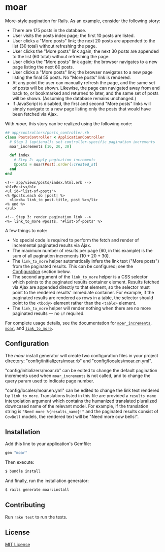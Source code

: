 # moar

More-style pagination for Rails.  As an example, consider the following
story:

* There are 175 posts in the database.
* User visits the posts index page; the first 10 posts are listed.
* User clicks a "More posts" link; the next 20 posts are appended to the
  list (30 total) without refreshing the page.
* User clicks the "More posts" link again; the next 30 posts are
  appended to the list (60 total) without refreshing the page.
* User clicks the "More posts" link again; the browser navigates to a
  new page listing the next 60 posts.
* User clicks a "More posts" link; the browser navigates to a new page
  listing the final 55 posts.  No "More posts" link is rendered.
* At any point the user can manually refresh the page, and the same set
  of posts will be shown.  Likewise, the page can navigated away from
  and back to, or bookmarked and returned to later, and the same set of
  posts will be shown.  (Assuming the database remains unchanged.)
* If JavaScript is disabled, the first and second "More posts" links
  will simply navigate to a new page listing only the posts that would
  have been fetched via Ajax.

With *moar*, this story can be realized using the following code:

```ruby
## app/controllers/posts_controller.rb
class PostsController < ApplicationController
  # Step 1 (optional): set controller-specific pagination increments
  moar_increments [10, 20, 30]

  def index
    # Step 2: apply pagination increments
    @posts = moar(Post).order(:created_at)
  end
end
```

```erb
<!-- app/views/posts/index.html.erb -->
<h1>Posts</h1>
<ul id="list-of-posts">
<% @posts.each do |post| %>
  <li><%= link_to post.title, post %></li>
<% end %>
</ul>

<!-- Step 3: render pagination link -->
<%= link_to_more @posts, "#list-of-posts" %>
```

A few things to note:

* No special code is required to perform the fetch and render of
  incremental paginated results via Ajax.
* The maximum number of results per page (60, in this example) is the
  sum of all pagination increments (10 + 20 + 30).
* The `link_to_more` helper automatically infers the link text ("More
  posts") from the paginated results.  This can be configured; see the
  [Configuration](#configuration) section below.
* The second argument of the `link_to_more` helper is a CSS selector
  which points to the paginated results container element.  Results
  fetched via Ajax are appended directly to that element, so the
  selector must point to the rendered results' immediate container.  For
  example, if the paginated results are rendered as rows in a table, the
  selector should point to the `<tbody>` element rather than the
  `<table>` element.
* The `link_to_more` helper will render nothing when there are no more
  paginated results &mdash; no `if` required.

For complete usage details, see the documentation for
[`moar_increments`](http://www.rubydoc.info/gems/moar/Moar/Controller/ClassMethods:moar_increments),
[`moar`](http://www.rubydoc.info/gems/moar/Moar/Controller:moar), and
[`link_to_more`](http://www.rubydoc.info/gems/moar/Moar/Helper:link_to_more).


## Configuration

The *moar* install generator will create two configuration files in your
project directory: "config/initializers/moar.rb" and
"config/locales/moar.en.yml".

"config/initializers/moar.rb" can be edited to change the default
pagination increments used when `moar_increments` is not called, and to
change the query param used to indicate page number.

"config/locales/moar.en.yml" can be edited to change the link text
rendered by `link_to_more`.  Translations listed in this file are
provided a `results_name` interpolation argument which contains the
humanized translated pluralized downcased name of the relevant model.
For example, if the translation string is `"Need more %{results_name}!"`
and the paginated results consist of `CowBell` models, the rendered text
will be "Need more cow bells!".

## Installation

Add this line to your application's Gemfile:

```ruby
gem "moar"
```

Then execute:

```bash
$ bundle install
```

And finally, run the installation generator:

```bash
$ rails generate moar:install
```


## Contributing

Run `rake test` to run the tests.


## License

[MIT License](https://opensource.org/licenses/MIT)
